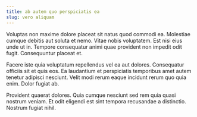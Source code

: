 ```yaml
---
title: ab autem quo perspiciatis ea
slug: vero aliquam
---
```


Voluptas non maxime dolore placeat sit natus quod commodi ea. Molestiae cumque debitis aut soluta et nemo. Vitae nobis voluptatem. Est nisi eius unde ut in. Tempore consequatur animi quae provident non impedit odit fugit. Consequuntur placeat et.

Facere iste quia voluptatum repellendus vel ea aut dolores. Consequatur officiis sit et quis eos. Ea laudantium et perspiciatis temporibus amet autem tenetur adipisci nesciunt. Velit modi rerum eaque incidunt rerum quo quia enim. Dolor fugiat ab.

Provident quaerat dolores. Quia cumque nesciunt sed rem quia quasi nostrum veniam. Et odit eligendi est sint tempora recusandae a distinctio. Nostrum fugiat nihil.
